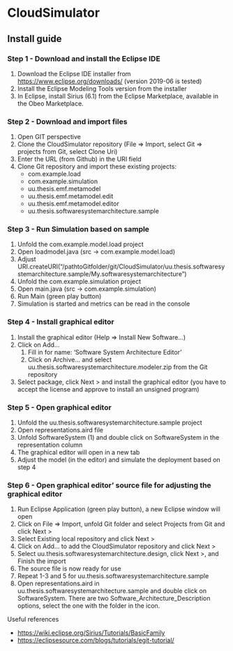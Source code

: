 # CloudSimulator

## Install guide

### Step 1 - Download and install the Eclipse IDE
1. Download the Eclipse IDE installer from https://www.eclipse.org/downloads/ (version 2019-06 is tested)
2. Install the Eclipse Modeling Tools version from the installer
3. In Eclipse, install Sirius (6.1) from the Eclipse Marketplace, available in the Obeo Marketplace.

### Step 2 - Download and import files
1. Open GIT perspective 
2. Clone the CloudSimulator repository (File => Import, select Git => projects from Git, select Clone Uri)
3. Enter the URL (from Github) in the URI field
4. Clone Git repository and import these existing projects:
    * com.example.load
    * com.example.simulation
    * uu.thesis.emf.metamodel
    * uu.thesis.emf.metamodel.edit
    * uu.thesis.emf.metamodel.editor
    * uu.thesis.softwaresystemarchitecture.sample

### Step 3 - Run Simulation based on sample
1. Unfold the com.example.model.load project 
2. Open loadmodel.java (src -> com.example.model.load)
3. Adjust URI.createURI(“/pathtoGitfolder/git/CloudSimulator/uu.thesis.softwaresystemarchitecture.sample/My.softwaresystemarchitecture”)
4. Unfold the com.example.simulation project
5. Open main.java (src -> com.example.simulation)
6. Run Main (green play button) 
7. Simulation is started and metrics can be read in the console

### Step 4 - Install graphical editor
1. Install the graphical editor (Help => Install New Software…)
2. Click on Add…
    1. Fill in for name: ‘Software System Architecture Editor’
    2. Click on Archive… and select uu.thesis.softwaresystemarchitecture.modeler.zip from the Git repository
3. Select package, click Next > and install the graphical editor (you have to accept the license and approve to install an unsigned program)

### Step 5 - Open graphical editor
1. Unfold the uu.thesis.softwaresystemarchitecture.sample project
2. Open representations.aird file
3. Unfold SoftwareSystem (1) and double click on SoftwareSystem in the representation column
4. The graphical editor will open in a new tab
5. Adjust the model (in the editor) and simulate the deployment based on step 4

### Step 6 - Open graphical editor’ source file for adjusting the graphical editor
1. Run Eclipse Application (green play button), a new Eclipse window will open
2. Click on File => Import, unfold Git folder and select Projects from Git and click Next >
3. Select Existing local repository and click Next >
4. Click on Add… to add the CloudSimulator repository and click Next >
5. Select uu.thesis.softwaresystemarchitecture.design, click Next >, and Finish the import
6. The source file is now ready for use
7. Repeat 1-3 and 5 for uu.thesis.softwaresystemarchitecture.sample
8. Open representations.aird in uu.thesis.softwaresystemarchitecture.sample and double click on SoftwareSystem. There are two Software_Architecture_Description options, select the one with the folder in the icon.

Useful references
* https://wiki.eclipse.org/Sirius/Tutorials/BasicFamily
* https://eclipsesource.com/blogs/tutorials/egit-tutorial/
